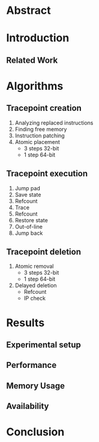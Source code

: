 # Abstract
# Introduction
## Related Work
# Algorithms
## Tracepoint creation
1. Analyzing replaced instructions
2. Finding free memory
3. Instruction patching
4. Atomic placement
    - 3 steps 32-bit
    - 1 step 64-bit
## Tracepoint execution
1. Jump pad
2. Save state
3. Refcount
4. Trace
5. Refcount
6. Restore state
7. Out-of-line
8. Jump back
## Tracepoint deletion
1. Atomic removal
    - 3 steps 32-bit
    - 1 step 64-bit
2. Delayed deletion
    - Refcount
    - IP check
# Results
## Experimental setup
## Performance
## Memory Usage
## Availability
# Conclusion